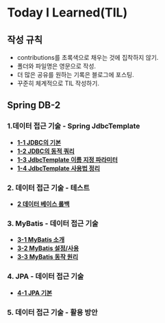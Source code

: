 # Today I Learned(TIL)

## 작성 규칙
- contributions를 초록색으로 채우는 것에 집착하지 않기.
- 폴더와 파일명은 영문으로 작성.
- 더 많은 공유를 원하는 기록은 블로그에 포스팅.
- 꾸준히 체계적으로 TIL 작성하기. 

## Spring DB-2

### 1.데이터 접근 기술 - Spring JdbcTemplate
 - [**1-1 JDBC의 기본**](https://github.com/YeongJae0114/TIL/blob/main/Spring-DB-2/Spring-DB-2_1-1.md)
 - [**1-2 JDBC의 동적 쿼리**](https://github.com/YeongJae0114/TIL/blob/main/Spring-DB-2/Spring-DB-2_1-2.md)
 - [**1-3 JdbcTemplate 이름 지정 파라미터**](https://github.com/YeongJae0114/TIL/blob/main/Spring-DB-2/Spring-DB-2_1-3.md)
 - [**1-4 JdbcTemplate 사용법 정리**](https://github.com/YeongJae0114/TIL/blob/main/Spring-DB-2/Spring-DB-2_1-4.md)

### 2. 데이터 접근 기술 - 테스트
 - [**2 데이터 베이스 롤백**](https://github.com/YeongJae0114/TIL/blob/main/Spring-DB-2/Spring-DB-2_2-1.md)


### 3. MyBatis - 데이터 접근 기술
 - [**3-1 MyBatis 소개**](https://github.com/YeongJae0114/TIL/blob/main/Spring-DB-2/Spring-DB-2_3-1.md)
 - [**3-2 MyBatis 설정/사용**](https://github.com/YeongJae0114/TIL/blob/main/Spring-DB-2/Spring-DB-2_3-2.md)
 - [**3-3 MyBatis 동작 원리**](https://github.com/YeongJae0114/TIL/blob/main/Spring-DB-2/Spring-DB-2_3-3.md)

### 4. JPA - 데이터 접근 기술
 - [**4-1 JPA 기본**](https://github.com/YeongJae0114/TIL/blob/main/Spring-Jpa-basic/README.md)


### 5. 데이터 접근 기술 - 활용 방안

